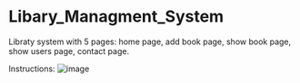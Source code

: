 # Libary_Managment_System

Libraty system with 5 pages: home page, add book page, show book page, show users page, contact page.

Instructions:
![image](https://user-images.githubusercontent.com/88319291/127865885-204f9d64-4784-452f-b8d4-b03f848c57e0.png)


